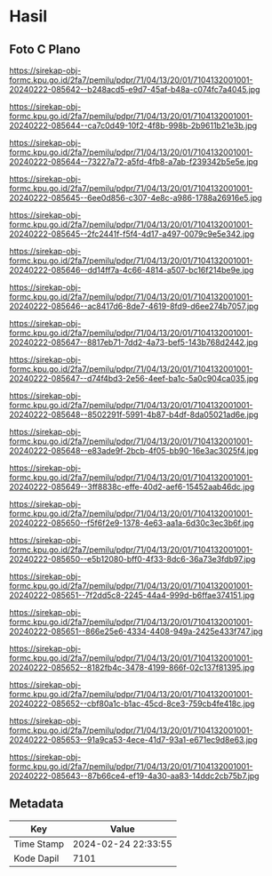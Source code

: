 # Hasil

## Foto C Plano

https://sirekap-obj-formc.kpu.go.id/2fa7/pemilu/pdpr/71/04/13/20/01/7104132001001-20240222-085642--b248acd5-e9d7-45af-b48a-c074fc7a4045.jpg

https://sirekap-obj-formc.kpu.go.id/2fa7/pemilu/pdpr/71/04/13/20/01/7104132001001-20240222-085644--ca7c0d49-10f2-4f8b-998b-2b9611b21e3b.jpg

https://sirekap-obj-formc.kpu.go.id/2fa7/pemilu/pdpr/71/04/13/20/01/7104132001001-20240222-085644--73227a72-a5fd-4fb8-a7ab-f239342b5e5e.jpg

https://sirekap-obj-formc.kpu.go.id/2fa7/pemilu/pdpr/71/04/13/20/01/7104132001001-20240222-085645--6ee0d856-c307-4e8c-a986-1788a26916e5.jpg

https://sirekap-obj-formc.kpu.go.id/2fa7/pemilu/pdpr/71/04/13/20/01/7104132001001-20240222-085645--2fc2441f-f5f4-4d17-a497-0079c9e5e342.jpg

https://sirekap-obj-formc.kpu.go.id/2fa7/pemilu/pdpr/71/04/13/20/01/7104132001001-20240222-085646--dd14ff7a-4c66-4814-a507-bc16f214be9e.jpg

https://sirekap-obj-formc.kpu.go.id/2fa7/pemilu/pdpr/71/04/13/20/01/7104132001001-20240222-085646--ac8417d6-8de7-4619-8fd9-d6ee274b7057.jpg

https://sirekap-obj-formc.kpu.go.id/2fa7/pemilu/pdpr/71/04/13/20/01/7104132001001-20240222-085647--8817eb71-7dd2-4a73-bef5-143b768d2442.jpg

https://sirekap-obj-formc.kpu.go.id/2fa7/pemilu/pdpr/71/04/13/20/01/7104132001001-20240222-085647--d74f4bd3-2e56-4eef-ba1c-5a0c904ca035.jpg

https://sirekap-obj-formc.kpu.go.id/2fa7/pemilu/pdpr/71/04/13/20/01/7104132001001-20240222-085648--8502291f-5991-4b87-b4df-8da05021ad6e.jpg

https://sirekap-obj-formc.kpu.go.id/2fa7/pemilu/pdpr/71/04/13/20/01/7104132001001-20240222-085648--e83ade9f-2bcb-4f05-bb90-16e3ac3025f4.jpg

https://sirekap-obj-formc.kpu.go.id/2fa7/pemilu/pdpr/71/04/13/20/01/7104132001001-20240222-085649--3ff8838c-effe-40d2-aef6-15452aab46dc.jpg

https://sirekap-obj-formc.kpu.go.id/2fa7/pemilu/pdpr/71/04/13/20/01/7104132001001-20240222-085650--f5f6f2e9-1378-4e63-aa1a-6d30c3ec3b6f.jpg

https://sirekap-obj-formc.kpu.go.id/2fa7/pemilu/pdpr/71/04/13/20/01/7104132001001-20240222-085650--e5b12080-bff0-4f33-8dc6-36a73e3fdb97.jpg

https://sirekap-obj-formc.kpu.go.id/2fa7/pemilu/pdpr/71/04/13/20/01/7104132001001-20240222-085651--7f2dd5c8-2245-44a4-999d-b6ffae374151.jpg

https://sirekap-obj-formc.kpu.go.id/2fa7/pemilu/pdpr/71/04/13/20/01/7104132001001-20240222-085651--866e25e6-4334-4408-949a-2425e433f747.jpg

https://sirekap-obj-formc.kpu.go.id/2fa7/pemilu/pdpr/71/04/13/20/01/7104132001001-20240222-085652--8182fb4c-3478-4199-866f-02c137f81395.jpg

https://sirekap-obj-formc.kpu.go.id/2fa7/pemilu/pdpr/71/04/13/20/01/7104132001001-20240222-085652--cbf80a1c-b1ac-45cd-8ce3-759cb4fe418c.jpg

https://sirekap-obj-formc.kpu.go.id/2fa7/pemilu/pdpr/71/04/13/20/01/7104132001001-20240222-085653--91a9ca53-4ece-41d7-93a1-e671ec9d8e63.jpg

https://sirekap-obj-formc.kpu.go.id/2fa7/pemilu/pdpr/71/04/13/20/01/7104132001001-20240222-085643--87b66ce4-ef19-4a30-aa83-14ddc2cb75b7.jpg


## Metadata

| Key        | Value               |
| ---------- | ------------------- |
| Time Stamp | 2024-02-24 22:33:55 |
| Kode Dapil | 7101                |



